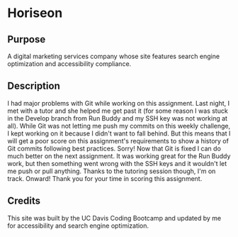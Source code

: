 # Horiseon

## Purpose
A digital marketing services company whose site features search engine optimization and accessibility compliance.

## Description
I had major problems with Git while working on this assignment. Last night, I met with a tutor and she helped me get past it (for some reason I was stuck in the Develop branch from Run Buddy and my SSH key was not working at all). While Git was not letting me push my commits on this weekly challenge, I kept working on it because I didn't want to fall behind. But this means that I will get a poor score on this assignment's requirements to show a history of Git commits following best practices. Sorry! Now that Git is fixed I can do much better on the next assignment. It was working great for the Run Buddy work, but then something went wrong with the SSH keys and it wouldn't let me push or pull anything. Thanks to the tutoring session though, I'm on track. Onward! Thank you for your time in scoring this assignment. 

## Credits
This site was built by the UC Davis Coding Bootcamp and updated by me for accessibility and search engine optimization. 
